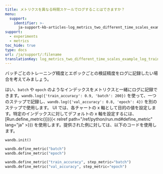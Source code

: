```yaml
---
title: メトリクスを異なる時間スケールでログすることはできますか？
menu:
  support:
    identifier: >-
      ja-support-kb-articles-log_metrics_two_different_time_scales_example_log_training
support:
  - experiments
  - metrics
toc_hide: true
type: docs
url: /ja/support/:filename
translationKey: log_metrics_two_different_time_scales_example_log_training
---
```

バッチごとのトレーニング精度とエポックごとの検証精度をログに記録したい場合を考えてみましょう。

はい、`batch` や `epoch` のようなインデックスをメトリクスと一緒にログに記録できます。`wandb.log({'train_accuracy': 0.9, 'batch': 200})` を使って、一つのステップで記録し、`wandb.log({'val_accuracy': 0.8, 'epoch': 4})` を別のステップで使用します。 UI では、各チャートの x 軸として目的の値を設定します。特定のインデックスに対してデフォルトの x 軸を設定するには、[Run.define_metric()]({{< relref path="/ref/python/run.md#define_metric" lang="ja" >}}) を使用します。提供された例に対しては、以下のコードを使用します。

```python
wandb.init()

wandb.define_metric("batch")
wandb.define_metric("epoch")

wandb.define_metric("train_accuracy", step_metric="batch")
wandb.define_metric("val_accuracy", step_metric="epoch")
```